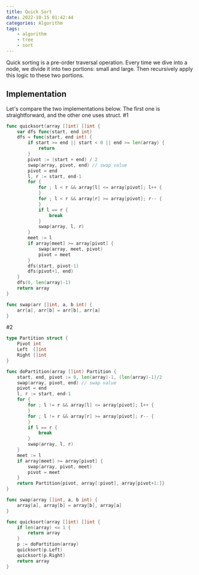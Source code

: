 ```yaml
---
title: Quick Sort
date: 2022-10-15 01:42:44
categories: Algorithm
tags:
    - algorithm
    - tree
    - sort
---
```

Quick sorting is a pre-order traversal operation. Every time we dive into a node, we divide it into two portions: small and large. Then recursively apply this logic to these two portions.

## Implementation
Let's compare the two implementations below. The first one is straightforward, and the other one uses struct.
#1
```go
func quicksort(array []int) []int {
	var dfs func(start, end int)
	dfs = func(start, end int) {
		if start >= end || start < 0 || end >= len(array) {
			return
		}
		pivot := (start + end) / 2
		swap(array, pivot, end) // swap value
		pivot = end
		l, r := start, end-1
		for {
			for ; l < r && array[l] <= array[pivot]; l++ {
			}
			for ; l < r && array[r] >= array[pivot]; r-- {
			}
			if l == r {
				break
			}
			swap(array, l, r)
		}
		meet := l
		if array[meet] >= array[pivot] {
			swap(array, meet, pivot)
            pivot = meet
		}
		dfs(start, pivot-1)
		dfs(pivot+1, end)
	}
	dfs(0, len(array)-1)
	return array
}

func swap(arr []int, a, b int) {
	arr[a], arr[b] = arr[b], arr[a]
}
```
#2
```go
type Partition struct {
	Pivot int
	Left  []int
	Right []int
}

func doPartition(array []int) Partition {
	start, end, pivot := 0, len(array)-1, (len(array)-1)/2
	swap(array, pivot, end) // swap value
	pivot = end
	l, r := start, end-1
	for {
		for ; l != r && array[l] <= array[pivot]; l++ {
		}
		for ; l != r && array[r] >= array[pivot]; r-- {
		}
		if l == r {
			break
		}
		swap(array, l, r)
	}
	meet := l
	if array[meet] >= array[pivot] {
		swap(array, pivot, meet)
		pivot = meet
	}
	return Partition{pivot, array[:pivot], array[pivot+1:]}
}

func swap(array []int, a, b int) {
	array[a], array[b] = array[b], array[a]
}

func quicksort(array []int) []int {
	if len(array) <= 1 {
		return array
	}
	p := doPartition(array)
	quicksort(p.Left)
	quicksort(p.Right)
	return array
}
```